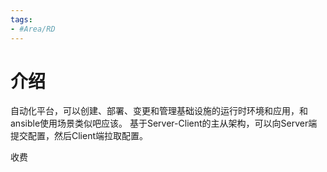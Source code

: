 ```yaml
---
tags:
- #Area/RD
---
```


# 介绍

自动化平台，可以创建、部署、变更和管理基础设施的运行时环境和应用，和ansible使用场景类似吧应该。
基于Server-Client的主从架构，可以向Server端提交配置，然后Client端拉取配置。

收费